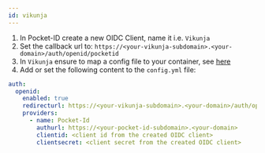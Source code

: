```yaml
---
id: vikunja
---
```


1. In Pocket-ID create a new OIDC Client, name it i.e. `Vikunja`
2. Set the callback url to: `https://<your-vikunja-subdomain>.<your-domain>/auth/openid/pocketid`
3. In `Vikunja` ensure to map a config file to your container, see [here](https://vikunja.io/docs/config-options/#using-a-config-file-with-docker-compose)
4. Add or set the following content to the `config.yml` file:

```yml
auth:
  openid:
    enabled: true
    redirecturl: https://<your-vikunja-subdomain>.<your-domain>/auth/openid/pocketid
    providers:
      - name: Pocket-Id
        authurl: https://<your-pocket-id-subdomain>.<your-domain>
        clientid: <client id from the created OIDC client>
        clientsecret: <client secret from the created OIDC client>
```
